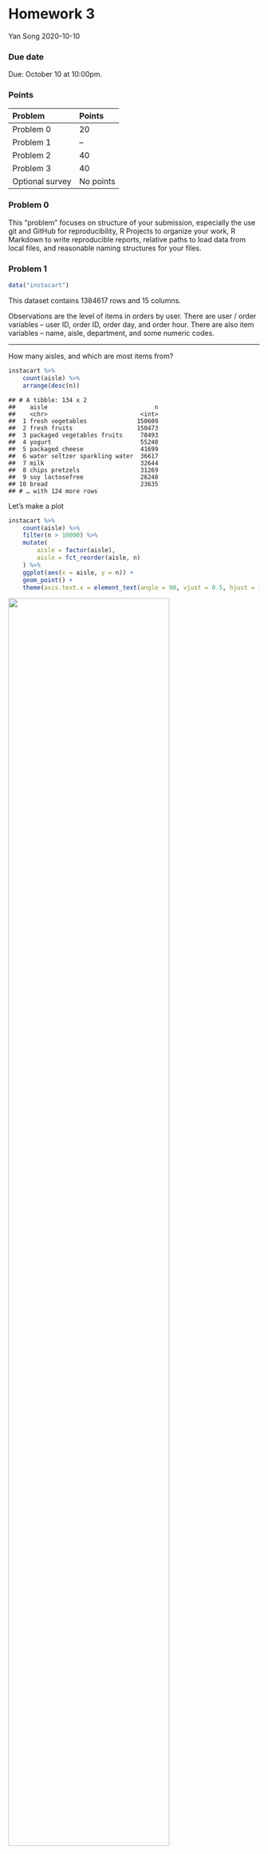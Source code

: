 Homework 3
================
Yan Song
2020-10-10

### Due date

Due: October 10 at 10:00pm.

### Points

| Problem         | Points    |
| :-------------- | :-------- |
| Problem 0       | 20        |
| Problem 1       | –         |
| Problem 2       | 40        |
| Problem 3       | 40        |
| Optional survey | No points |

### Problem 0

This “problem” focuses on structure of your submission, especially the
use git and GitHub for reproducibility, R Projects to organize your
work, R Markdown to write reproducible reports, relative paths to load
data from local files, and reasonable naming structures for your files.

### Problem 1

``` r
data("instacart")
```

This dataset contains 1384617 rows and 15 columns.

Observations are the level of items in orders by user. There are user /
order variables – user ID, order ID, order day, and order hour. There
are also item variables – name, aisle, department, and some numeric
codes.

-----

How many aisles, and which are most items from?

``` r
instacart %>% 
    count(aisle) %>% 
    arrange(desc(n))
```

    ## # A tibble: 134 x 2
    ##    aisle                              n
    ##    <chr>                          <int>
    ##  1 fresh vegetables              150609
    ##  2 fresh fruits                  150473
    ##  3 packaged vegetables fruits     78493
    ##  4 yogurt                         55240
    ##  5 packaged cheese                41699
    ##  6 water seltzer sparkling water  36617
    ##  7 milk                           32644
    ##  8 chips pretzels                 31269
    ##  9 soy lactosefree                26240
    ## 10 bread                          23635
    ## # … with 124 more rows

Let’s make a plot

``` r
instacart %>% 
    count(aisle) %>% 
    filter(n > 10000) %>% 
    mutate(
        aisle = factor(aisle),
        aisle = fct_reorder(aisle, n)
    ) %>% 
    ggplot(aes(x = aisle, y = n)) + 
    geom_point() + 
    theme(axis.text.x = element_text(angle = 90, vjust = 0.5, hjust = 1))
```

<img src="P8105_HW3_ys3295_files/figure-gfm/unnamed-chunk-3-1.png" width="80%" />

Let’s make a table\!\!

``` r
instacart %>% 
    filter(aisle %in% c("baking ingredients", "dog food care", "packaged vegetables fruits")) %>% 
    group_by(aisle) %>% 
    count(product_name) %>% 
    mutate(rank = min_rank(desc(n))) %>% 
    filter(rank < 4) %>% 
    arrange(aisle, rank) %>% 
    knitr::kable()
```

| aisle                      | product\_name                                 |    n | rank |
| :------------------------- | :-------------------------------------------- | ---: | ---: |
| baking ingredients         | Light Brown Sugar                             |  499 |    1 |
| baking ingredients         | Pure Baking Soda                              |  387 |    2 |
| baking ingredients         | Cane Sugar                                    |  336 |    3 |
| dog food care              | Snack Sticks Chicken & Rice Recipe Dog Treats |   30 |    1 |
| dog food care              | Organix Chicken & Brown Rice Recipe           |   28 |    2 |
| dog food care              | Small Dog Biscuits                            |   26 |    3 |
| packaged vegetables fruits | Organic Baby Spinach                          | 9784 |    1 |
| packaged vegetables fruits | Organic Raspberries                           | 5546 |    2 |
| packaged vegetables fruits | Organic Blueberries                           | 4966 |    3 |

Apples vs ice cream..

``` r
instacart %>% 
    filter(product_name %in% c("Pink Lady Apples", "Coffee Ice Cream")) %>% 
    group_by(product_name, order_dow) %>% 
    summarize(mean_hour = mean(order_hour_of_day)) %>% 
    pivot_wider(
        names_from = order_dow,
        values_from = mean_hour
    )
```

    ## `summarise()` regrouping output by 'product_name' (override with `.groups` argument)

    ## # A tibble: 2 x 8
    ## # Groups:   product_name [2]
    ##   product_name       `0`   `1`   `2`   `3`   `4`   `5`   `6`
    ##   <chr>            <dbl> <dbl> <dbl> <dbl> <dbl> <dbl> <dbl>
    ## 1 Coffee Ice Cream  13.8  14.3  15.4  15.3  15.2  12.3  13.8
    ## 2 Pink Lady Apples  13.4  11.4  11.7  14.2  11.6  12.8  11.9

### Problem 2

Read and clean accelerometers dataset.

``` r
accel_data = 
  read_csv(file = "./data/accel_data.csv") %>% 
  pivot_longer(
    activity.1:activity.1440,
    names_to = "minute",
    names_prefix = "activity.",
    values_to = "activity"
  ) %>% 
  mutate(
    minute = as.numeric(minute),
    day_1 = day, 
    day_1 = recode(day, "Monday" = "1" ,"Tuesday" =  "2", "Wednesday" = "3", "Thursday" = "4", "Friday" = "5", "Saturday" = "6", "Sunday" = "7"),
    weekday_type = ifelse(day_1 > 5, "weekend", "weekday"),
    day = factor(day, order = TRUE, levels = c("Monday","Tuesday","Wednesday", "Thursday" , "Friday", "Saturday","Sunday"))
  ) %>% 
  arrange(day) %>% 
  select(-day_1)
```

    ## Parsed with column specification:
    ## cols(
    ##   .default = col_double(),
    ##   day = col_character()
    ## )

    ## See spec(...) for full column specifications.

There are 50400 rows and 6 columns in this dataset while 50400
observations in total.

The dataset includes the following variables:

  - week: from 1 to 5
  - day\_id: from 1 to 35
  - day: Monday to Sunday
  - weekday\_type: weekday or weekend
  - minute: the minute of the day
  - activity: the activity counts for each minute

-----

Create a readable table showing total activity for each day.

``` r
total_activity_a_day = 
  accel_data %>% 
  group_by(week,day) %>% 
  summarize(
    total_each_day = sum(activity)
  )
```

    ## `summarise()` regrouping output by 'week' (override with `.groups` argument)

``` r
table_for_total = 
  total_activity_a_day %>% 
  pivot_wider(
    names_from = "day",
    values_from = "total_each_day"
  )

knitr::kable(table_for_total, digits = 2)
```

| week |    Monday |  Tuesday | Wednesday | Thursday |   Friday | Saturday | Sunday |
| ---: | --------: | -------: | --------: | -------: | -------: | -------: | -----: |
|    1 |  78828.07 | 307094.2 |    340115 | 355923.6 | 480542.6 |   376254 | 631105 |
|    2 | 295431.00 | 423245.0 |    440962 | 474048.0 | 568839.0 |   607175 | 422018 |
|    3 | 685910.00 | 381507.0 |    468869 | 371230.0 | 467420.0 |   382928 | 467052 |
|    4 | 409450.00 | 319568.0 |    434460 | 340291.0 | 154049.0 |     1440 | 260617 |
|    5 | 389080.00 | 367824.0 |    445366 | 549658.0 | 620860.0 |     1440 | 138421 |

The trends are not apparent.

-----

Draw a plot to see the trends.

``` r
total_activity_a_day %>% 
  ungroup(week,day) %>% 
  mutate(day_number = row_number()) %>% 
  ggplot(aes(x = day_number, y = total_each_day, color = week)) + 
  geom_point() + 
  geom_line() + 
  scale_y_continuous(
  breaks = c(100000,200000,300000,400000,500000,600000,700000,800000), 
  labels = c("100000","200000","300000","400000","500000","600000","700000", "800000")
    ) + 
  labs(
    x = "Day",
    y = "Total Activity",
    caption = "Data from the Advanced Cardiac Care Center of Columbia University Medical Center"
  )+
  theme (plot.caption = element_text(hjust = 1, size = 6, face = "italic"))
```

<img src="P8105_HW3_ys3295_files/figure-gfm/unnamed-chunk-7-1.png" width="80%" />

Now we could see the trends of total activity for each day.

-----

Draw a single-panel plot that shows the 24-hour activity time courses
for each day.

``` r
accel_data %>% 
  mutate(
    hour = ceiling(minute/60)
  ) %>% 
  group_by(day_id, hour) %>% 
  mutate(mean_act = mean(activity)) %>% 
  ggplot(aes(x = hour, y = mean_act, color = day, group = day_id)) +
  geom_point()+
  geom_line() +
  labs(
    x = "Hour of Each Day",
    y = "Activity",
    caption = "Data from the Advanced Cardiac Care Center of Columbia University Medical Center" )+
   theme(plot.caption = element_text(hjust = 1, size = 6, face = "italic"))
```

<img src="P8105_HW3_ys3295_files/figure-gfm/unnamed-chunk-8-1.png" width="80%" />

We could see that this man’s activity counts was high in 9pm on Friday
and was inactive during 0am to 8am everyday.

### Problem 3

Load NY NOAA data.

``` r
library(p8105.datasets)
data("ny_noaa")
```

Clean the data and create separate variables for year, month, and day.

``` r
weather_df= ny_noaa %>% 
  janitor::clean_names() %>% 
  separate(date,into = c("year", "month", "day"), sep = "-") %>% 
  mutate(
    year = as.integer(year),
    month = as.integer(month),
    month = month.abb[month],
    tmin = as.numeric(tmin),
    tmax = as.numeric(tmax),
    tmax = tmax / 10,
    tmin = tmin / 10,
    prcp = prcp / 10
)
```

NY NOAA data contains core variables for all New York state weather
station form January 1, 1981 through December 31, 2010. There are
2595176 rows and 9 columns in this dataset while 2595176 observations in
total.

The dataset contains variables:

  - id: Weather station ID
  - date: Date of observation
  - prcp: Precipitation (tenths of mm)
  - snow: Snowfall (mm)
  - snwd: Snow depth (mm)
  - tmax: Maximum temperature (tenths of degrees C)
  - tmin: Minimum temperature (tenths of degrees C)

-----

Next, check the most commonly observed values for snowfall.

``` r
snow = weather_df$snow 
snow_mode= names(table(snow))[table(snow) == max(table(snow))]  
```

For snowfall, the most commonly observed values is 0 mm.

-----

Make a two-panel plots showing the average max temperature in January
and July in each station across years.

``` r
weather_df %>%
filter(month %in% c("Jan", "Jul")) %>%
group_by(id, year, month) %>%
summarize(avtmaxd = mean(tmax, na.rm = TRUE), .groups = 'drop') %>%
ggplot(aes(x = year, y = avtmaxd, group = id)) +
geom_line()+
geom_point()+
facet_grid(month ~.)+
labs(title = "Mean Average Temperature for January and July Across Stations and Years", x = "Year", y = "Average Maximum Temperature (C)") +
theme(axis.title = element_text(size = 8),
      plot.title = element_text(size = 10))
```

    ## Warning: Removed 5640 row(s) containing missing values (geom_path).

    ## Warning: Removed 5970 rows containing missing values (geom_point).

<img src="P8105_HW3_ys3295_files/figure-gfm/unnamed-chunk-12-1.png" width="80%" />

The plot shows increasing trends in the average maximum temperature in
January and in July across the years, which could be an indicator of
global warming. Also, there are several outliers in the January plot in
1982, 2005 that show much lower average maximum temperature to the other
years while some outliers in 2004 has much higher average maximum
temperature than the other years. In the plot of July, there are several
outliers in the year of 1988, 2004 and 2007 show lower average maximum
temperature to other years.

-----

Make a two-panel plot showing (i) tmax vs tmin for the full dataset
(note that a scatterplot may not be the best option); and (ii) make a
plot showing the distribution of snowfall values greater than 0 and less
than 100 separately by year.

``` r
tmax_min_p = weather_df %>%
  drop_na(tmin,tmax)%>%
  ggplot(aes(x = tmin, y = tmax)) +
  geom_hex()+
  labs(x = "Minimum Temperature (tenths of degrees C)", y = " Maximum Temperature (tenths of degrees C)")+
  theme (legend.position = "right",
    legend.title = element_text(size = 10),
    axis.title = element_text(size = 5)
  )

snowfall_df = weather_df %>%
  filter (0 < snow, snow < 100) %>%
  group_by(year) %>%
  select(year, snow) %>% 
  mutate(year = as.character(year)) %>% 
  ggplot(aes(x= year, y= snow)) +
  geom_boxplot()+
  labs(x = "Year", y = "Snowfall (mm)") +
  theme(axis.text.x = element_text (angle = 90, vjust = 0.5, hjust = 1),
    axis.title = element_text(size = 8))
      
tmax_min_p / snowfall_df 
```

<img src="P8105_HW3_ys3295_files/figure-gfm/unnamed-chunk-13-1.png" width="80%" />

Description:

  - The average precipitation is 2.98 tenths of mm with the standard
    deviation of 7.82 tenths of mm. The maximum and minimum
    precipitation during the period is 2286 tenths of mm and 0 tenths of
    mm respectively.

  - The average snowfall is 4.99 mm with the standard deviation of 27.22
    mm. The maximum and minimum snowfall during the period is 10160 mm
    and -13 mm respectively.

  - The average maximum temperature is 13.98 tenths of degrees C with
    the standard deviation of 11.14 tenths of degrees C. The range of
    between maximum temperature during the period is between 60 tenths
    of degrees C and -38.9 tenths of degrees C.

  - The average minimum temperature is 3.03 tenths of degrees C with the
    standard deviation of 10.4 tenths of degrees C. The range of minimum
    temperature during the period is between 60 tenths of degrees C and
    -59.4 tenths of degrees C.

  - There are 1134420 , 1134358 and 381221 missing values in the
    variables of minimum and maximum temperature, and snowfall
    respectively. The large number of missing values in the above might
    cause potential issues when drawing plots (the warning message pop
    up when drawing average max temperature in January and July in each
    station across years).
